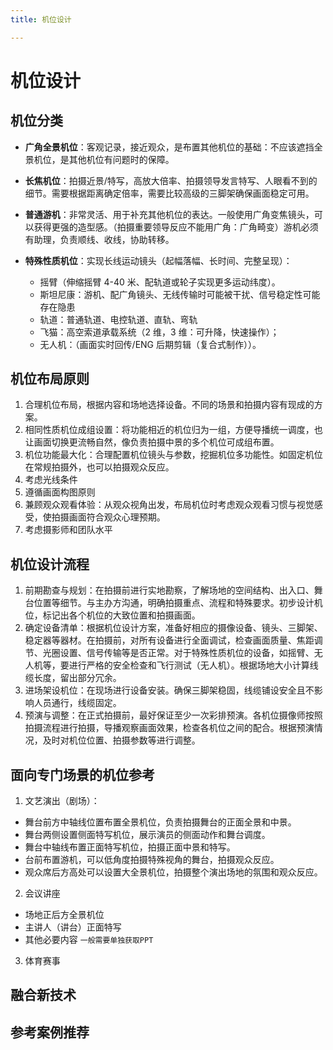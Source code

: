 ```yaml
---
title: 机位设计

---
```


# 机位设计

## 机位分类

- **广角全景机位**：客观记录，接近观众，是布置其他机位的基础：不应该遮挡全景机位，是其他机位有问题时的保障。

- **长焦机位**：拍摄近景/特写，高放大倍率、拍摄领导发言特写、人眼看不到的细节。需要根据距离确定倍率，需要比较高级的三脚架确保画面稳定可用。

- **普通游机**：非常灵活、用于补充其他机位的表达。一般使用广角变焦镜头，可以获得更强的造型感。（拍摄重要领导反应不能用广角：广角畸变）游机必须有助理，负责顺线、收线，协助转移。

- __特殊性质机位__：实现长线运动镜头（起幅落幅、长时间、完整呈现）：
    + 摇臂（伸缩摇臂 4-40 米、配轨道或轮子实现更多运动纬度）。
    + 斯坦尼康：游机、配广角镜头、无线传输时可能被干扰、信号稳定性可能存在隐患
    + 轨道：普通轨道、电控轨道、直轨、弯轨
    + 飞猫：高空索道承载系统（2 维，3 维：可升降，快速操作）；
    + 无人机：（画面实时回传/ENG 后期剪辑（复合式制作））。

## 机位布局原则

1. 合理机位布局，根据内容和场地选择设备。不同的场景和拍摄内容有现成的方案。
2. 相同性质机位成组设置：将功能相近的机位归为一组，方便导播统一调度，也让画面切换更流畅自然，像负责拍摄中景的多个机位可成组布置。
3. 机位功能最大化：合理配置机位镜头与参数，挖掘机位多功能性。如固定机位在常规拍摄外，也可以拍摄观众反应。
4. 考虑光线条件
5. 遵循画面构图原则
6. 兼顾观众观看体验：从观众视角出发，布局机位时考虑观众观看习惯与视觉感受，使拍摄画面符合观众心理预期。
7. 考虑摄影师和团队水平

## 机位设计流程
1. 前期勘查与规划：在拍摄前进行实地勘察，了解场地的空间结构、出入口、舞台位置等细节。与主办方沟通，明确拍摄重点、流程和特殊要求。初步设计机位，标记出各个机位的大致位置和拍摄画面。
2. 确定设备清单：根据机位设计方案，准备好相应的摄像设备、镜头、三脚架、稳定器等器材。在拍摄前，对所有设备进行全面调试，检查画面质量、焦距调节、光圈设置、信号传输等是否正常。对于特殊性质机位的设备，如摇臂、无人机等，要进行严格的安全检查和飞行测试（无人机）。根据场地大小计算线缆长度，留出部分冗余。
3. 进场架设机位：在现场进行设备安装。确保三脚架稳固，线缆铺设安全且不影响人员通行，线缆固定。
4. 预演与调整：在正式拍摄前，最好保证至少一次彩排预演。各机位摄像师按照拍摄流程进行拍摄，导播观察画面效果，检查各机位之间的配合。根据预演情况，及时对机位位置、拍摄参数等进行调整。

## 面向专门场景的机位参考
1. 文艺演出（剧场）：
- 舞台前方中轴线位置布置全景机位，负责拍摄舞台的正面全景和中景。
- 舞台两侧设置侧面特写机位，展示演员的侧面动作和舞台调度。
- 舞台中轴线布置正面特写机位，拍摄正面中景和特写。
- 台前布置游机，可以低角度拍摄特殊视角的舞台，拍摄观众反应。
- 观众席后方高处可以设置大全景机位，拍摄整个演出场地的氛围和观众反应。

2. 会议讲座
- 场地正后方全景机位
- 主讲人（讲台）正面特写
- 其他必要内容 `一般需要单独获取PPT`

3. 体育赛事
## 融合新技术

## 参考案例推荐

